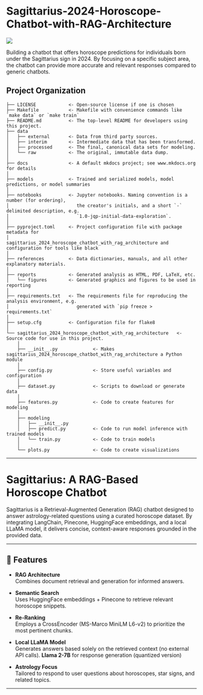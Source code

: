 # Sagittarius-2024-Horoscope-Chatbot-with-RAG-Architecture

<a target="_blank" href="https://cookiecutter-data-science.drivendata.org/">
    <img src="https://img.shields.io/badge/CCDS-Project%20template-328F97?logo=cookiecutter" />
</a>

Building a chatbot that offers horoscope predictions for individuals born under the Sagittarius sign in 2024. By focusing on a specific subject area, the chatbot can provide more accurate and relevant responses compared to generic chatbots.

## Project Organization

```
├── LICENSE            <- Open-source license if one is chosen
├── Makefile           <- Makefile with convenience commands like `make data` or `make train`
├── README.md          <- The top-level README for developers using this project.
├── data
│   ├── external       <- Data from third party sources.
│   ├── interim        <- Intermediate data that has been transformed.
│   ├── processed      <- The final, canonical data sets for modeling.
│   └── raw            <- The original, immutable data dump.
│
├── docs               <- A default mkdocs project; see www.mkdocs.org for details
│
├── models             <- Trained and serialized models, model predictions, or model summaries
│
├── notebooks          <- Jupyter notebooks. Naming convention is a number (for ordering),
│                         the creator's initials, and a short `-` delimited description, e.g.
│                         `1.0-jqp-initial-data-exploration`.
│
├── pyproject.toml     <- Project configuration file with package metadata for 
│                         sagittarius_2024_horoscope_chatbot_with_rag_architecture and configuration for tools like black
│
├── references         <- Data dictionaries, manuals, and all other explanatory materials.
│
├── reports            <- Generated analysis as HTML, PDF, LaTeX, etc.
│   └── figures        <- Generated graphics and figures to be used in reporting
│
├── requirements.txt   <- The requirements file for reproducing the analysis environment, e.g.
│                         generated with `pip freeze > requirements.txt`
│
├── setup.cfg          <- Configuration file for flake8
│
└── sagittarius_2024_horoscope_chatbot_with_rag_architecture   <- Source code for use in this project.
    │
    ├── __init__.py             <- Makes sagittarius_2024_horoscope_chatbot_with_rag_architecture a Python module
    │
    ├── config.py               <- Store useful variables and configuration
    │
    ├── dataset.py              <- Scripts to download or generate data
    │
    ├── features.py             <- Code to create features for modeling
    │
    ├── modeling                
    │   ├── __init__.py 
    │   ├── predict.py          <- Code to run model inference with trained models          
    │   └── train.py            <- Code to train models
    │
    └── plots.py                <- Code to create visualizations
```

--------

# Sagittarius: A RAG-Based Horoscope Chatbot

Sagittarius is a Retrieval-Augmented Generation (RAG) chatbot designed to answer astrology-related questions using a curated horoscope dataset. By integrating LangChain, Pinecone, HuggingFace embeddings, and a local LLaMA model, it delivers concise, context-aware responses grounded in the provided data.

---

## 🔹 Features

- **RAG Architecture**  
  Combines document retrieval and generation for informed answers.

- **Semantic Search**  
  Uses HuggingFace embeddings + Pinecone to retrieve relevant horoscope snippets.

- **Re-Ranking**  
  Employs a CrossEncoder (MS-Marco MiniLM L6-v2) to prioritize the most pertinent chunks.

- **Local LLaMA Model**  
  Generates answers based solely on the retrieved context (no external API calls).
  **Llama 2-7B** for response generation (quantized version)

- **Astrology Focus**  
  Tailored to respond to user questions about horoscopes, star signs, and related topics.

---


